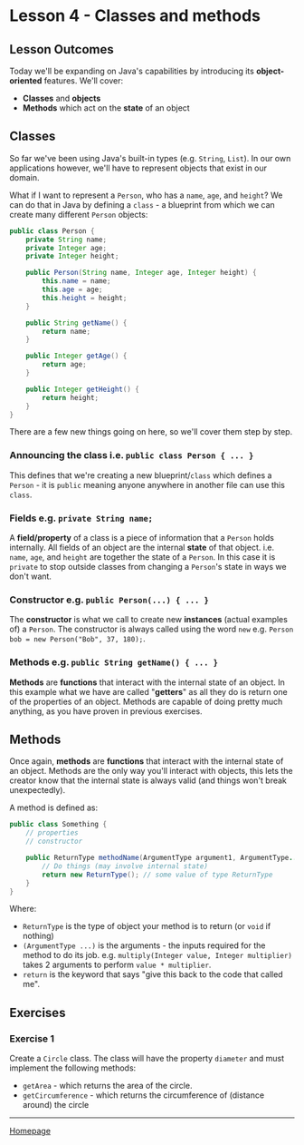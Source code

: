 # Lesson 4 - Classes and methods

## Lesson Outcomes
Today we'll be expanding on Java's capabilities by introducing its **object-oriented** features.
We'll cover:
* **Classes** and **objects**
* **Methods** which act on the **state** of an object

## Classes
So far we've been using Java's built-in types (e.g. `String`, `List`).  In our own applications however, we'll have to represent objects that exist in our domain.

What if I want to represent a `Person`, who has a `name`, `age`, and `height`?
We can do that in Java by defining a `class` - a blueprint from which we can create many different `Person` objects:
```java
public class Person {
    private String name;
    private Integer age;
    private Integer height;

    public Person(String name, Integer age, Integer height) {
        this.name = name;
        this.age = age;
        this.height = height;
    }

    public String getName() {
        return name;
    }

    public Integer getAge() {
        return age;
    }

    public Integer getHeight() {
        return height;
    }
}
```

There are a few new things going on here, so we'll cover them step by step.

### Announcing the class i.e. `public class Person { ... }`
This defines that we're creating a new blueprint/`class` which defines a `Person` - it is `public` meaning anyone anywhere in another file can use this `class`.

### Fields e.g. `private String name;`
A **field/property** of a class is a piece of information that a `Person` holds internally. All fields of an object are the internal **state** of that object.
i.e. `name`, `age`, and `height` are together the state of a `Person`.
In this case it is `private` to stop outside classes from changing a `Person`'s state in ways we don't want.

### Constructor e.g. `public Person(...) { ... }`
The **constructor** is what we call to create new **instances** (actual examples of) a `Person`.
The constructor is always called using the word `new` e.g. `Person bob = new Person("Bob", 37, 180);`.

### Methods e.g. `public String getName() { ... }`
**Methods** are **functions** that interact with the internal state of an object.
In this example what we have are called "**getters**" as all they do is return one of the properties of an object.
Methods are capable of doing pretty much anything, as you have proven in previous exercises.

## Methods
Once again, **methods** are **functions** that interact with the internal state of an object.
Methods are the only way you'll interact with objects, this lets the creator know that the internal state is always valid (and things won't break unexpectedly).

A method is defined as:
```java
public class Something {
    // properties
    // constructor

    public ReturnType methodName(ArgumentType argument1, ArgumentType... arguments) {
        // Do things (may involve internal state)
        return new ReturnType(); // some value of type ReturnType
    }
}
```
Where:
* `ReturnType` is the type of object your method is to return (or `void` if nothing)
* `(ArgumentType ...)` is the arguments - the inputs required for the method to do its job.
e.g. `multiply(Integer value, Integer multiplier)` takes 2 arguments to perform `value * multiplier`.
* `return` is the keyword that says "give this back to the code that called me".

## Exercises
### Exercise 1
Create a `Circle` class. The class will have the property `diameter` and must implement the following methods:
* `getArea` - which returns the area of the circle.
* `getCircumference` - which returns the circumference of (distance around) the circle

---
[Homepage](../index.md)

